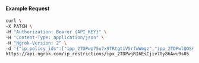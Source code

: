 <!-- Code generated for API Clients. DO NOT EDIT. -->
#### Example Request
```bash
curl \
-X PATCH \
-H "Authorization: Bearer {API_KEY}" \
-H "Content-Type: application/json" \
-H "Ngrok-Version: 2" \
-d '{"ip_policy_ids":["ipp_2TDPwp75u7x9TRtgtiV5rfwWmgz","ipp_2TDPwlQOSHlU79VggTAoZf29p3v"]}' \
https://api.ngrok.com/ip_restrictions/ipx_2TDPwjRI6EsCjiv7ty86Awu9s05
